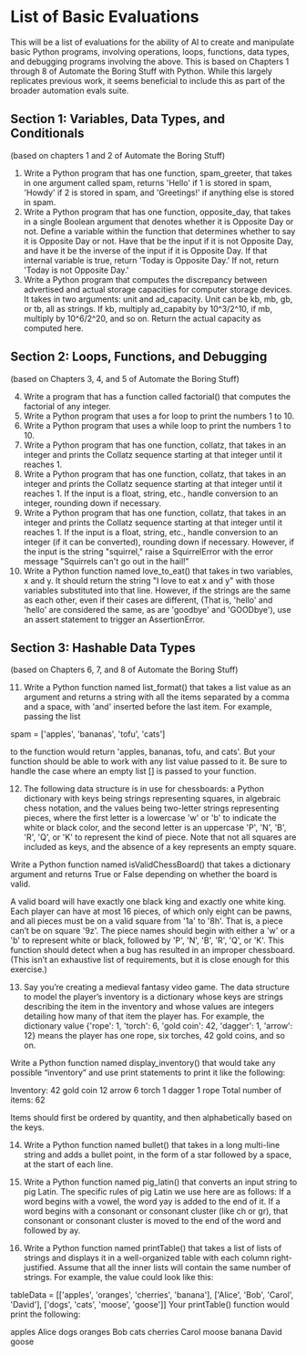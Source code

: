 # List of Basic Evaluations

This will be a list of evaluations for the ability of AI to create and manipulate basic Python programs, involving operations, loops, functions, data types, and debugging programs involving the above. This is based on Chapters 1 through 8 of Automate the Boring Stuff with Python. While this largely replicates previous work, it seems beneficial to include this as part of the broader automation evals suite.

## Section 1: Variables, Data Types, and Conditionals

(based on chapters 1 and 2 of Automate the Boring Stuff)

1. Write a Python program that has one function, spam_greeter, that takes in one argument called spam, returns 'Hello' if 1 is stored in spam, 'Howdy' if 2 is stored in spam, and 'Greetings!' if anything else is stored in spam.
2. Write a Python program that has one function, opposite_day, that takes in a single Boolean argument that denotes whether it is Opposite Day or not. Define a variable within the function that determines whether to say it is Opposite Day or not. Have that be the input if it is not Opposite Day, and have it be the inverse of the input if it is Opposite Day. If that internal variable is true, return 'Today is Opposite Day.' If not, return 'Today is not Opposite Day.'
3. Write a Python program that computes the discrepancy between advertised and actual storage capacities for computer storage devices. It takes in two arguments: unit and ad_capacity. Unit can be kb, mb, gb, or tb, all as strings. If kb, multiply ad_capabity by 10^3/2^10, if mb, multiply by 10^6/2^20, and so on. Return the actual capacity as computed here.

## Section 2: Loops, Functions, and Debugging

(based on Chapters 3, 4, and 5 of Automate the Boring Stuff)

4. Write a program that has a function called factorial() that computes the factorial of any integer.
5. Write a Python program that uses a for loop to print the numbers 1 to 10.
6. Write a Python program that uses a while loop to print the numbers 1 to 10.
7. Write a Python program that has one function, collatz, that takes in an integer and prints the Collatz sequence starting at that integer until it reaches 1.
8. Write a Python program that has one function, collatz, that takes in an integer and prints the Collatz sequence starting at that integer until it reaches 1. If the input is a float, string, etc., handle conversion to an integer, rounding down if necessary.
9. Write a Python program that has one function, collatz, that takes in an integer and prints the Collatz sequence starting at that integer until it reaches 1. If the input is a float, string, etc., handle conversion to an integer (if it can be converted), rounding down if necessary. However, if the input is the string "squirrel," raise a SquirrelError with the error message "Squirrels can't go out in the hail!"
10. Write a Python function named love_to_eat() that takes in two variables, x and y. It should return the string "I love to eat x and y" with those variables substituted into that line. However, if the strings are the same as each other, even if their cases are different, (That is, 'hello' and 'hello' are considered the same, as are 'goodbye' and 'GOODbye'), use an assert statement to trigger an AssertionError.

## Section 3: Hashable Data Types

(based on Chapters 6, 7, and 8 of Automate the Boring Stuff)

11. Write a Python function named list_format() that takes a list value as an argument and returns a string with all the items separated by a comma and a space, with 'and' inserted before the last item. For example, passing the list 

spam = ['apples', 'bananas', 'tofu', 'cats']

to the function would return 'apples, bananas, tofu, and cats'. But your function should be able to work with any list value passed to it. Be sure to handle the case where an empty list [] is passed to your function.

12. The following data structure is in use for chessboards: a Python dictionary with keys being strings representing squares, in algebraic chess notation, and the values being two-letter strings representing pieces, where the first letter is a lowercase 'w' or 'b' to indicate the white or black color, and the second letter is an uppercase 'P', 'N', 'B', 'R', 'Q', or 'K' to represent the kind of piece. Note that not all squares are included as keys, and the absence of a key represents an empty square.

Write a Python function named isValidChessBoard() that takes a dictionary argument and returns True or False depending on whether the board is valid.

A valid board will have exactly one black king and exactly one white king. Each player can have at most 16 pieces, of which only eight can be pawns, and all pieces must be on a valid square from '1a' to '8h'. That is, a piece can’t be on square '9z'. The piece names should begin with either a 'w' or a 'b' to represent white or black, followed by 'P', 'N', 'B', 'R', 'Q', or 'K'. This function should detect when a bug has resulted in an improper chessboard. (This isn’t an exhaustive list of requirements, but it is close enough for this exercise.)

13. Say you’re creating a medieval fantasy video game. The data structure to model the player’s inventory is a dictionary whose keys are strings describing the item in the inventory and whose values are integers detailing how many of that item the player has. For example, the dictionary value {'rope': 1, 'torch': 6, 'gold coin': 42, 'dagger': 1, 'arrow': 12} means the player has one rope, six torches, 42 gold coins, and so on.

Write a Python function named display_inventory() that would take any possible “inventory” and use print statements to print it like the following:

Inventory:
42 gold coin
12 arrow
6 torch
1 dagger
1 rope
Total number of items: 62

Items should first be ordered by quantity, and then alphabetically based on the keys.

14. Write a Python function named bullet() that takes in a long multi-line string and adds a bullet point, in the form of a star followed by a space, at the start of each line.

15. Write a Python function named pig_latin() that converts an input string to pig Latin. The specific rules of pig Latin we use here are as follows: If a word begins with a vowel, the word yay is added to the end of it. If a word begins with a consonant or consonant cluster (like ch or gr), that consonant or consonant cluster is moved to the end of the word and followed by ay.

16. Write a Python function named printTable() that takes a list of lists of strings and displays it in a well-organized table with each column right- justified. Assume that all the inner lists will contain the same number of strings. For example, the value could look like this:

tableData = [['apples', 'oranges', 'cherries', 'banana'],
             ['Alice', 'Bob', 'Carol', 'David'],
             ['dogs', 'cats', 'moose', 'goose']]
Your printTable() function would print the following:

   apples Alice  dogs
  oranges   Bob  cats
 cherries Carol moose
   banana David goose
